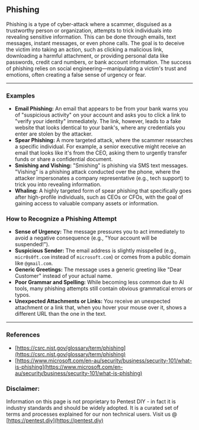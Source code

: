 ## Phishing

Phishing is a type of cyber-attack where a scammer, disguised as a trustworthy person or organization, attempts to trick individuals into revealing sensitive information. This can be done through emails, text messages, instant messages, or even phone calls. The goal is to deceive the victim into taking an action, such as clicking a malicious link, downloading a harmful attachment, or providing personal data like passwords, credit card numbers, or bank account information. The success of phishing relies on social engineering—manipulating a victim's trust and emotions, often creating a false sense of urgency or fear.

-----

### Examples

  * **Email Phishing:** An email that appears to be from your bank warns you of "suspicious activity" on your account and asks you to click a link to "verify your identity" immediately. The link, however, leads to a fake website that looks identical to your bank's, where any credentials you enter are stolen by the attacker.
  * **Spear Phishing:** A more targeted attack, where the scammer researches a specific individual. For example, a senior executive might receive an email that looks like it's from the CEO, asking them to urgently transfer funds or share a confidential document.
  * **Smishing and Vishing:** "Smishing" is phishing via SMS text messages. "Vishing" is a phishing attack conducted over the phone, where the attacker impersonates a company representative (e.g., tech support) to trick you into revealing information.
  * **Whaling:** A highly targeted form of spear phishing that specifically goes after high-profile individuals, such as CEOs or CFOs, with the goal of gaining access to valuable company assets or information.

### How to Recognize a Phishing Attempt

  * **Sense of Urgency:** The message pressures you to act immediately to avoid a negative consequence (e.g., "Your account will be suspended\!").
  * **Suspicious Sender:** The email address is slightly misspelled (e.g., `micr0s0ft.com` instead of `microsoft.com`) or comes from a public domain like `@gmail.com`.
  * **Generic Greetings:** The message uses a generic greeting like "Dear Customer" instead of your actual name.
  * **Poor Grammar and Spelling:** While becoming less common due to AI tools, many phishing attempts still contain obvious grammatical errors or typos.
  * **Unexpected Attachments or Links:** You receive an unexpected attachment or a link that, when you hover your mouse over it, shows a different URL than the one in the text.

-----

### References

  * [https://csrc.nist.gov/glossary/term/phishing](https://csrc.nist.gov/glossary/term/phishing)
  * [https://www.microsoft.com/en-au/security/business/security-101/what-is-phishing](https://www.microsoft.com/en-au/security/business/security-101/what-is-phishing)

### Disclaimer:

Information on this page is not proprietary to Pentest DIY - in fact it is industry standards and should be widely adopted. It is a curated set of terms and processes explained for our non technical users.
Visit us @ [https://pentest.diy](https://pentest.diy)